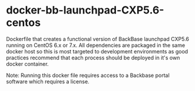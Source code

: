 # docker-bb-launchpad-CXP5.6-centos
Dockerfile that creates a functional version of BackBase launchpad CXP5.6 running on CentOS 6.x or 7.x. All dependencies are packaged in the same docker host so this is most targeted to development environments as good practices recommend that each process should be deployed in it's own docker container.

Note: Running this docker file requires access to a Backbase portal software which requires a license.
